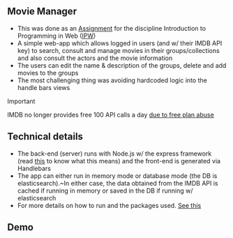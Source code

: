## Movie Manager
- This was done as an [Assignment](./AssignmentPaper.md) for the discipline Introduction to Programming in Web ([IPW](https://www.isel.pt/en/leic/introduction-internet-programming))
- A simple web-app which allows logged in users (and w/ their IMDB API key) to search, consult and manage movies in their groups/collections and also consult the actors and the movie information
- The users can edit the name & description of the groups, delete and add movies to the groups
- The most challenging thing was avoiding hardcoded logic into the handle bars views

> [!IMPORTANT]  
> IMDB no longer provides free 100 API calls a day [due to free plan abuse](https://imdb-api.com/account/tickets)

## Technical details
- The back-end (server) runs with Node.js w/ the express framework (read [this](https://developer.mozilla.org/en-US/docs/Learn/Server-side/Express_Nodejs/Introduction) to know what this means) and the front-end is generated via Handlebars
- The app can either run in memory mode or database mode (the DB is elasticsearch).~In either case, the data obtained from the IMDB API is cached if running in memory or saved in the DB if running w/ elasticsearch
- For more details on how to run and the packages used. [See this](./code/README.md)

## Demo



